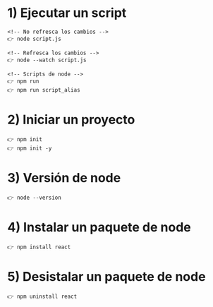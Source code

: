 # 1) Ejecutar un script

    <!-- No refresca los cambios -->
    👉 node script.js

    <!-- Refresca los cambios -->
    👉 node --watch script.js

    <!-- Scripts de node -->
    👉 npm run
    👉 npm run script_alias

# 2) Iniciar un proyecto

    👉 npm init
    👉 npm init -y

# 3) Versión de node

    👉 node --version

# 4) Instalar un paquete de node

    👉 npm install react

# 5) Desistalar un paquete de node

    👉 npm uninstall react
